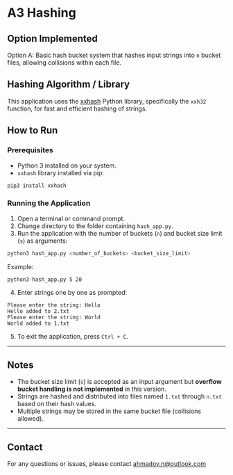 # A3 Hashing

## Option Implemented
Option A: Basic hash bucket system that hashes input strings into `n` bucket files, allowing collisions within each file.

## Hashing Algorithm / Library
This application uses the [xxhash](https://github.com/Cyan4973/xxHash) Python library, specifically the `xxh32` function, for fast and efficient hashing of strings.

## How to Run

### Prerequisites
- Python 3 installed on your system.  
- `xxhash` library installed via pip:

```bash
pip3 install xxhash
```

### Running the Application

1. Open a terminal or command prompt.  
2. Change directory to the folder containing `hash_app.py`.  
3. Run the application with the number of buckets (`n`) and bucket size limit (`s`) as arguments:

```bash
python3 hash_app.py <number_of_buckets> <bucket_size_limit>
```

Example:

```bash
python3 hash_app.py 5 20
```

4. Enter strings one by one as prompted:

```
Please enter the string: Hello
Hello added to 2.txt
Please enter the string: World
World added to 1.txt
```

5. To exit the application, press `Ctrl + C`.

---

## Notes
- The bucket size limit (`s`) is accepted as an input argument but **overflow bucket handling is not implemented** in this version.
- Strings are hashed and distributed into files named `1.txt` through `n.txt` based on their hash values.
- Multiple strings may be stored in the same bucket file (collisions allowed).

---

## Contact
For any questions or issues, please contact ahmadov.n@outlook.com
